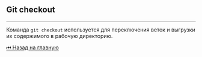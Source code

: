 ## Git checkout

 <hr>
 
Команда `git checkout` используется для переключения веток и выгрузки их содержимого в рабочую директорию.

[&#9198; Назад на главную](../main.md)